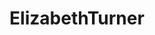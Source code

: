 ---
title: ElizabethTurner
crosslinks:
- titlegore
- Hot100
- TessaFowler
- IShouldBuyABoat
- peachfuzz
---